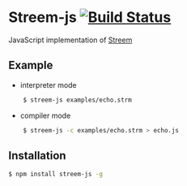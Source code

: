 # Streem-js [![Build Status](https://travis-ci.org/norahiko/streem-js.svg)](https://travis-ci.org/norahiko/streem-js)

JavaScript implementation of [Streem][]


## Example

* interpreter mode

```sh
    $ streem-js examples/echo.strm
```

* compiler mode

```sh
    $ streem-js -c examples/echo.strm > echo.js
```

## Installation

```sh
$ npm install streem-js -g
```

[Streem]:https://github.com/matz/streem
